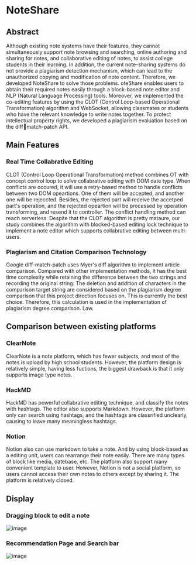 # NoteShare

## Abstract
Although existing note systems have their features, they cannot simultaneously support note browsing and searching, online authoring and sharing for notes, and collaborative editing of notes, to assist college students in their learning. In addition, the current note-sharing systems do not provide a plagiarism detection mechanism, which can lead to the unauthorized copying and modification of note content. Therefore, we developed NoteShare to solve those problems. oteShare enables users to obtain their required notes 
easily through a block-based note editor and NLP (Natural Language Processing) tools. Moreover, we implemented the co-editing features by using the CLOT (Control Loop-based Operational Transformation) algorithm and WebSocket, allowing classmates or students who have the relevant knowledge to write notes together. To protect intellectual property rights, we developed a plagiarism evaluation based on the diffmatch-patch API. 

## Main Features

### Real Time Collabrative Editing
CLOT (Control Loop Operational Transformation) method combines OT with concept control loop to solve collabrative editing with DOM date type. When conflicts are occured, it will use a retry-based method to handle conflicts between two DOM opeartions. One of them  will be accepted, and another one will be rejeccted. Besides, the rejected part will receive the accetped part's operation, and the rejected opeartion will be processed by operation transforming, and resend it to controller. The conflict handling method can reach serverless. Despite that the CLOT algorithm is pretty mataure, our study combines the algorithm with blocked-based editing lock technique to implement a note editor which supports collabrative editing between multi-users.

### Plagiarism and Citation Comparison Technology
Google diff-match-patch uses Myer's diff algorithm to implement article comparison. Compared with other implementation methods, it has the best time complexity while retaining the difference between the two strings and recording the original string. The deletion and addition of characters in the comparison target string are considered based on the plagiarism degree comparison that this project direction focuses on. This is currently the best choice. Therefore, this calculation is used in the implementation of plagiarism degree comparison. Law.


## Comparison between existing platforms

### ClearNote
ClearNote is a note platform, which has fewer subjects, and most of the notes is upload by high school students. However, the platform design is relatively simple, having less fuctions, the biggest drawback is that it only supports image type notes. 

### HackMD
HackMD has powerful collabrative editing technique, and classify the notes with hashtags. The editor also supports Markdown. However, the platform only can search using hashtags, and the hashtags are classrified unclearly, causing to leave many meaningless hashtags. 

### Notion
Notion also can use markdown to take a note. And by using block-based as a editing unit, users can rearrange their note easily.  There are many types of block like media, datebase, etc. The platform also support many convenient template to user. However, Notion is not a social platform, so users cannot access their own notes to others except by sharing it. The platform is relatively closed.

## Display
### Dragging block to edit a note
![image](https://github.com/yaoyao0103/NoteShare-Frontend/assets/76504560/b964065f-d24e-44a3-96c4-20c661519e1a)

### Recommendation Page and Search bar 
![image](https://github.com/yaoyao0103/NoteShare-Frontend/assets/76504560/74949e00-1c8b-4924-a415-ab069d2d3c5c)


